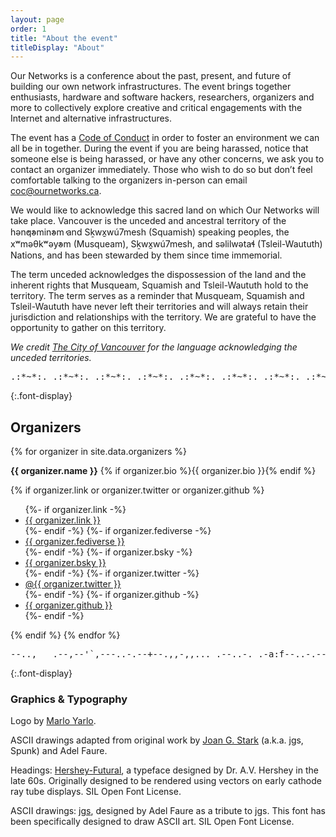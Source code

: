 ```yaml
---
layout: page
order: 1
title: "About the event"
titleDisplay: "About"
---
```


Our Networks is a conference about the past, present, and future of building our own network infrastructures. The event brings together enthusiasts, hardware and software hackers, researchers, organizers and more to collectively explore creative and critical engagements with the Internet and alternative infrastructures.

The event has a [Code of Conduct](/code-of-conduct/) in order to foster an environment we can all be in together. During the event if you are being harassed, notice that someone else is being harassed, or have any other concerns, we ask you to contact an organizer immediately. Those who wish to do so but don’t feel comfortable talking to the organizers in-person can email [coc@ournetworks.ca](mailto:coc@ournetworks.ca).

We would like to acknowledge this sacred land on which Our Networks will take place. Vancouver is the unceded and ancestral territory of the <span class="font-bc-sans">hən̓q̓əmin̓əm̓</span> and <span class="font-bc-sans">Sḵwx̱wú7mesh</span> (Squamish) speaking peoples, the <span class="font-bc-sans">xʷməθkʷəy̓əm</span> (Musqueam), <span class="font-bc-sans">Sḵwx̱wú7mesh</span>, and <span class="font-bc-sans">səlilwətaɬ</span> (Tsleil-Waututh) Nations, and has been stewarded by them since time immemorial.

The term unceded acknowledges the dispossession of the land and the inherent rights that Musqueam, Squamish and Tsleil-Waututh hold to the territory. The term serves as a reminder that Musqueam, Squamish and Tsleil-Waututh have never left their territories and will always retain their jurisdiction and relationships with the territory. We are grateful to have the opportunity to gather on this territory.

_We credit [The City of Vancouver](https://vancouver.ca/people-programs/land-acknowledgement) for the language acknowledging the unceded territories._

<pre role="img" aria-label="ASCII divider" class="font-display-mono aliased text-10 inline-flex max-w-prose overflow-hidden w-100">
.:*~*:._.:*~*:._.:*~*:._.:*~*:._.:*~*:._.:*~*:._.:*~*:._.:*~*
</pre>

{:.font-display}

## Organizers

{% for organizer in site.data.organizers %}

  <p class="mb-05">
    <strong id="{{ organizer.organizerID }}">{{ organizer.name }}</strong>&nbsp;{% if organizer.bio %}{{ organizer.bio }}{% endif %}
  </p>
  {% if organizer.link or organizer.twitter or organizer.github %}
  <ul class="flex flex-wrap p-0 mb-2 gap-4 list-none text-base">
    {%- if organizer.link -%}<li class="bio-sm-list-item"><a href="https://{{ organizer.link }}" target="_blank" rel="noopener" data-proofer-ignore>{{ organizer.link }}</a></li>{%- endif -%}
    {%- if organizer.fediverse -%}<li class="bio-sm-list-item"><a href="https://{{ organizer.fediverseLink }}" target="_blank" rel="noopener">{{ organizer.fediverse }}</a></li>{%- endif -%}
    {%- if organizer.bsky -%}<li class="bio-sm-list-item"><a href="https://bsky.app/profile/{{ organizer.bsky }}" target="_blank" rel="noopener">{{ organizer.bsky }}</a></li>{%- endif -%}
    {%- if organizer.twitter -%}<li class="bio-sm-list-item"><a href="https://twitter.com/{{ organizer.twitter }}" target="_blank" rel="noopener">@{{ organizer.twitter }}</a></li>{%- endif -%}
    {%- if organizer.github -%}<li class="bio-sm-list-item"><a href="https://github.com/{{ organizer.github }}" target="_blank" rel="noopener">{{ organizer.github }}</a></li>{%- endif -%}
  </ul>
  {% endif %}
{% endfor %}

<pre role="img" aria-label="ASCII divider" class="font-display-mono aliased text-10 inline-flex max-w-prose overflow-hidden w-100">
--..,___.--,--'`,---..-.--+--.,,-,,..._.--..-._.-a:f--..-.--
</pre>

{:.font-display}

### Graphics & Typography

Logo by [Marlo Yarlo](https://www.instagram.com/marloyarlo/).

ASCII drawings adapted from original work by [Joan G. Stark](https://en.wikipedia.org/wiki/Joan_Stark) (a.k.a. jgs, Spunk) and Adel Faure.

Headings: [Hershey-Futural](https://gitlab.com/swrs/hershey-futural), a typeface designed by Dr. A.V. Hershey in the late 60s. Originally designed to be rendered using vectors on early cathode ray tube displays. SIL Open Font License.

ASCII drawings: [jgs](https://gitlab.com/velvetyne/jgs/-/tree/main), designed by Adel Faure as a tribute to jgs. This font has been specifically designed to draw ASCII art. SIL Open Font License.
